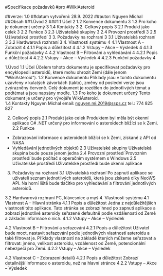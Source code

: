 #Specifikace požadavků
#pro
#WikiAsteroid






##verze: 1.0
##datum vytvoření: 28.9. 2022
##autor: Nguyen Michal
##Obsah
##1.Úvod	2
###1.1 Účel	2
1.2 Konvence dokumentu	3
1.3 Pro koho je dokument určený	3
1.4 Kontakty	3
2. Celkový popis	3
2.1 Produkt jako celek	3
2.2 Funkce	3
2.3 Uživatelské skupiny	3
2.4 Provozní prostředí	3
2.5 Uživatelské prostředí	3
3. Požadavky na rozhraní	3
3.1 Uživatelská rozhraní	3
3.2 Hardwarová rozhraní	3
4. Vlastnosti systému	4
4.1 Vlastnost A – Zobrazit	4
4.1.1 Popis a důležitost	4
4.1.2 Vstupy – Akce – Výsledek	4
4.1.3 Funkční požadavky	4
4.2 Vlastnost B – Filtrování a vyhledávání	4
4.2.1 Popis a důležitost	4
4.2.2 Vstupy – Akce – Výsledek	4
4.2.3 Funkční požadavky	4




1.Úvod
1.1 Účel 
Účelem tohoto dokumentu je specifikovat požadavky pro encyklopedii asteroidů, které mohu ohrozit Zemi (dále jenom “WikiAsteroid“).
1.2 Konvence dokumentu 
Příklady jsou v tomto dokumentu uzavřeny v kulatých závorkách (takto), změny od poslední verze jsou zvýrazněny červeně. Celý dokument je rozdělen do jednotlivých témat a podtémat a jsou napsány modře.
1.3 Pro koho je dokument určený 
Tento dokument je určený pro vývojáře WikiAsteroid.  
1.4 Kontakty 
Nguyen Michal
email: nguyen.mi.2019@ssps.cz
tel.: 774 825 827

2. Celkový popis
2.1 Produkt jako celek
Produktem byl měla být okenní aplikace C# .NET určený pro informování o asteroidech blížící se k Zemi.
2.2 Funkce
- Zobrazování informace o asteroidech blížící se k Zemi, získané z API od NASA 
- Vyhledávání jednotlivých objektů
2.3 Uživatelské skupiny 
Uživatelská skupina bude pouze jenom jedna
2.4 Provozní prostředí 
Provozním prostředí bude počítač s operačním systémem s Windows 
2.5 Uživatelské prostředí
Uživatelské prostředí bude okenní aplikace
3. Požadavky na rozhraní
3.1 Uživatelská rozhraní 
Po zapnutí aplikace se uživateli seznam jednotlivých asteroidů, která jsou získaná díky NeoWS API. Na horní liště bude tlačítko pro vyhledávání a filtrování jednotlivých asteroidů.

3.2 Hardwarová rozhraní 
PC, klávesnice a myš
4. Vlastnosti systému
4.1 Vlastnost A – Hlavní stránka
4.1.1 Popis a důležitost 
Jedna z nejdůležitějších vlastností této aplikace. Tato stránka se zobrazí hned po zapnutí aplikace a zobrazí jednotlivé asteroidy seřazené defaultně podle vzdálenosti od Země a základní informace o nich.
4.1.2 Vstupy – Akce – Výsledek 

4.2 Vlastnost B – Filtrování a seřazování
4.2.1 Popis a důležitost 
Uživatel bude moct, nastavit seřazování podle jednotlivých vlastností asteroidu a také filtrovat je. Příklady vlastností na základě kterých můžeme seřazovat a filtrovat: jméno, velikost asteroidu, vzdálenost od Země, potencionální nebezpečí pro Zemi.
4.2.2 Vstupy – Akce – Výsledek 

4.3 Vlastnost C – Zobrazení detailů
4.2.1 Popis a důležitost 
Zobrazí detailnější informace o asteroidu, než na hlavní stránce
4.2.2 Vstupy – Akce – Výsledek 






